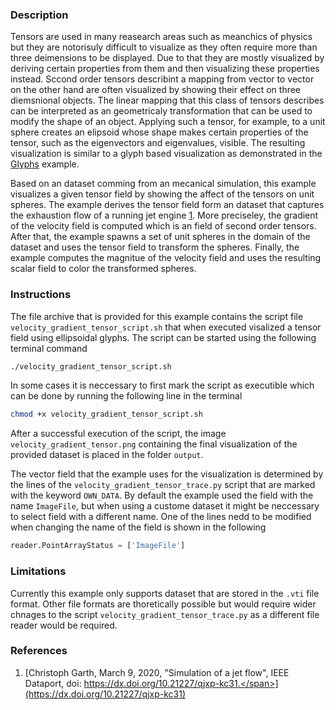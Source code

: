 ### Description ###
Tensors are used in many reasearch areas such as meanchics of physics but they are notorisuly difficult to visualize as they often require more than three deimensions to be displayed.
Due to that they are mostly visualized by deriving certain properties from them and then visualizing these properties instead.
Sccond order tensors describint a mapping from vector to vector on the other hand are often visualized by showing their effect on three diemsnional objects.
The linear mapping that this class of tensors describes can be interpreted as an geometricaly transformation that can be used to modify the shape of an object.
Applying such a tensor, for example, to a unit sphere creates an elipsoid whose shape makes certain properties of the tensor, such as the eigenvectors and eigenvalues, visible.
The resulting visualization is similar to a glyph based visualization as demonstrated in the <a href="/visualization?name=Glyphs">Glyphs</a> example.

Based on an dataset comming from an mecanical simulation, this example visualizes a given tensor field by showing the affect of the tensors on unit spheres.
The example derives the tensor field form an dataset that captures the exhaustion flow of a running jet engine [1](#reference_dataset).
More preciseley, the gradient of the velocity field is computed which is an field of second order tensors.
After that, the example spawns a set of unit spheres in the domain of the dataset and uses the tensor field to transform the spheres.
Finally, the example computes the magnitue of the velocity field and uses the resulting scalar field to color the transformed spheres.

### Instructions ###
The file archive that is provided for this example contains the script file `velocity_gradient_tensor_script.sh` that when executed visalized a tensor field using ellipsoidal glyphs.
The script can be started using the following terminal command
```bash
./velocity_gradient_tensor_script.sh
```
In some cases it is neccessary to first mark the script as executible which can be done by running the following line in the terminal
```bash
chmod +x velocity_gradient_tensor_script.sh
```
After a successful execution of the script, the image `velocity_gradient_tensor.png` containing the final visualization of the provided dataset is placed in the folder `output`. 

The vector field that the example uses for the visualization is determined by the lines of the `velocity_gradient_tensor_trace.py` script that are marked with the keyword `OWN_DATA`.
By default the example used the field with the name `ImageFile`, but when using a custome dataset it might be neccessary to select field with a different name.
One of the lines nedd to be modified when changing the name of the field is shown in the following
```python
reader.PointArrayStatus = ['ImageFile']
```

### Limitations ###
Currently this example only supports dataset that are stored in the `.vti` file format.
Other file formats are thoretically possible but would require wider chnages to the script `velocity_gradient_tensor_trace.py` as a different file reader would be required.

### References ###
1. [<span id="reference_dataset">Christoph Garth, March 9, 2020, "Simulation of a jet flow", IEEE Dataport, doi: https://dx.doi.org/10.21227/qjxp-kc31.</span>](https://dx.doi.org/10.21227/qjxp-kc31)